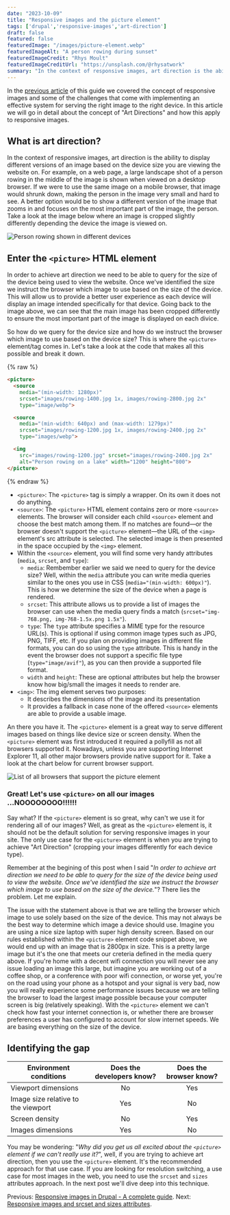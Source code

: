 ```yaml
---
date: "2023-10-09"
title: "Responsive images and the picture element"
tags: ['drupal','responsive-images','art-direction']
draft: false
featured: false
featuredImage: "/images/picture-element.webp"
featuredImageAlt: "A person rowing during sunset"
featuredImageCredit: "Rhys Moult"
featuredImageCreditUrl: "https://unsplash.com/@rhysatwork"
summary: "In the context of responsive images, art direction is the ability to display different images based on the device size."
---
```

In the [previous article](./responsive-images-guide.md) of this guide we covered the concept of responsive images and some of the challenges that come with implementing an effective system for serving the right image to the right device.  In this article we will go in detail about the concept of "Art Directions" and how this apply to responsive images.

## What is art direction?

In the context of responsive images, art direction is the ability to display different versions of an image based on the device size you are viewing the website on. For example, on a web page, a large landscape shot of a person rowing in the middle of the image is shown when viewed on a desktop browser. If we were to use the same image on a mobile browser, that image would shrunk down, making the person in the image very small and hard to see. A better option would be to show a different version of the image that zooms in and focuses on the most important part of the image, the person. Take a look at the image below where an image is cropped slightly differently depending the device the image is viewed on.

<img src="/images/art-direction.webp" alt="Person rowing shown in different devices">

## Enter the `<picture>` HTML element

In order to achieve art direction we need to be able to query for the size of the device being used to view the website. Once we've identified the size we instruct the browser which image to use based on the size of the device. This will allow us to provide a better user experience as each device will display an image intended specifically for that device.  Going back to the image above, we can see that the main image has been cropped differently to ensure the most important part of the image is displayed on each divice.

So how do we query for the device size and how do we instruct the browser which image to use based on the device size?  This is where the `<picture>` element/tag comes in.  Let's take a look at the code that makes all this possible and break it down.

{% raw %}

```html
<picture>
  <source
    media="(min-width: 1280px)"
    srcset="images/rowing-1400.jpg 1x, images/rowing-2800.jpg 2x"
    type="image/webp">

  <source
    media="(min-width: 640px) and (max-width: 1279px)"
    srcset="images/rowing-1200.jpg 1x, images/rowing-2400.jpg 2x"
    type="images/webp">

  <img
    src="images/rowing-1200.jpg" srcset="images/rowing-2400.jpg 2x"
    alt="Person rowing on a lake" width="1200" height="800">
</picture>
```

{% endraw %}

- `<picture>`: The `<picture>` tag is simply a wrapper.  On its own it does not do anything.
- `<source>`: The `<picture>` HTML element contains zero or more `<source>` elements. The browser will consider each child `<source>` element and choose the best match among them.  If no matches are found—or the browser doesn't support the `<picture>` element—the URL of the `<img>` element's src attribute is selected. The selected image is then presented in the space occupied by the `<img>` element.
- Within the `<source>` element, you will find some very handy attributes (`media`, `srcset`, and `type`):
  - `media`: Rembember earlier we said we need to query for the device size? Well, within the `media` attribute you can write media queries similar to the ones you use in CSS (`media="(min-width: 600px)"`).  This is how we determine the size of the device when a page is rendered.
  - `srcset`: This attribute allows us to provide a list of images the browser can use when the media query finds a match (`srcset="img-768.png, img-768-1.5x.png 1.5x"`).
  - `type`: The `type` attribute specifies a MIME type for the resource URL(s). This is optional if using common image types such as JPG, PNG, TIFF, etc. If you plan on providing images in different file formats, you can do so using the `type` attribute.  This is handy in the event the browser does not support a specific file type (`type="image/avif"`), as you can then provide a supported file format.
  - `width` and `height`:  These are optional attributes but help the browser know how big/small the images it needs to render are.
- `<img>`: The img element serves two purposes:
  - It describes the dimensions of the image and its presentation
  - It provides a fallback in case none of the offered `<source>` elements are able to provide a usable image.

An there you have it.  The `<picture>` element is a great way to serve different images based on things like device size or screen density. When the `<picture>` element was first introduced it required a pollyfill as not all browsers supported it.  Nowadays, unless you are supporting Internet Explorer 11, all other major browsers provide native support for it.  Take a look at the chart below for current browser support.

<img src="/images/picture.webp" alt="List of all browsers that support the picture element">

### Great! Let's use `<picture>` on all our images ...NOOOOOOOO!!!!!!

Say what? If the `<picture>` element is so great, why can't we use it for rendering all of our images? Well, as great as the `<picture>` element is, it should not be the default solution for serving responsive images in your site.  The only use case for the `<picture>` element is when you are trying to achieve "Art Direction" (cropping your images differently for each device type).

Remember at the begining of this post when I said "_In order to achieve art direction we need to be able to query for the size of the device being used to view the website. Once we've identified the size we instruct the browser which image to use based on the size of the device._"? There lies the problem. Let me explain.

The issue with the statement above is that we are telling the browser which image to use solely based on the size of the device. This may not always be the best way to determine which image a device should use. Imagine you are using a nice size laptop with super high density screen.  Based on our rules established within the `<picture>` element code snippet above, we would end up with an image that is 2800px in size.  This is a pretty large image but it's the one that meets our creteria defined in the media query above.  If you're home with a decent wifi connection you will never see any issue loading an image this large, but imagine you are working out of a coffee shop, or a conference with poor wifi connection, or worse yet, you're on the road using your phone as a hotspot and your signal is very bad, now you will really experience some performance issues because we are telling the browser to load the largest image possible because your computer screen is big (relatively speaking).  With the `<picture>` element we can't check how fast your internet connection is, or whether there are browser preferences a user has configured to account for slow internet speeds.  We are basing everything on the size of the device.

## Identifying the gap

| Environment conditions                  |Does the developers know? |Does the browser know? |
| --------------------------------------- | :----: | :----: |
| Viewport dimensions                     | No     | Yes    |
| Image size relative to the viewport     | Yes    | No     |
| Screen density                          | No     | Yes    |
| Images dimensions                       | Yes    | No     |

You may be wondering: "_Why did you get us all excited about the `<picture>` element if we can't really use it?_", well, if you are trying to achieve art direction, then you use the `<picture>` element.  It's the recommended approach for that use case.  If you are looking for resolution switching, a use case for most images in the web, you need to use the `srcset` and `sizes` attributes approach.  In the next post we'll dive deep into this technique.






Previous: [Responsive images in Drupal - A complete guide](https://mariohernandez.io).
Next: [Responsive images and srcset and sizes attributes](https://mariohernandez.io).
